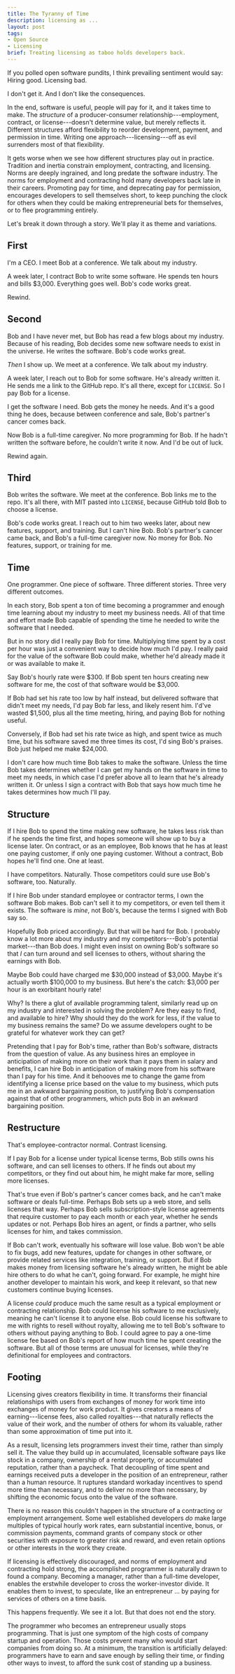 ```yaml
---
title: The Tyranny of Time
description: licensing as ...
layout: post
tags:
- Open Source
- Licensing
brief: Treating licensing as taboo holds developers back.
---
```


If you polled open software pundits, I think prevailing sentiment would say:  Hiring good.  Licensing bad.

I don't get it.  And I don't like the consequences.

In the end, software is useful, people will pay for it, and it takes time to make.  The _structure_ of a producer-consumer relationship---employment, contract, or license---doesn't determine value, but merely reflects it.  Different structures afford flexibility to reorder development, payment, and permission in time.  Writing one approach---licensing---off as evil surrenders most of that flexibility.

It gets worse when we see how different structures play out in practice.  Tradition and inertia constrain employment, contracting, and licensing.  Norms are deeply ingrained, and long predate the software industry.  The norms for employment and contracting hold many developers back late in their careers.  Promoting pay for time, and deprecating pay for permission, encourages developers to sell themselves short, to keep punching the clock for others when they could be making entrepreneurial bets for themselves, or to flee programming entirely.

Let's break it down through a story.  We'll play it as theme and variations.

## First

I'm a CEO.  I meet Bob at a conference.  We talk about my industry.

A week later, I contract Bob to write some software.  He spends ten hours and bills $3,000.  Everything goes well.  Bob's code works great.

Rewind.

## Second

Bob and I have never met, but Bob has read a few blogs about my industry.  Because of his reading, Bob decides some new software needs to exist in the universe.  He writes the software.  Bob's code works great.

_Then_ I show up.  We meet at a conference.  We talk about my industry.

A week later, I reach out to Bob for some software.  He's already written it.  He sends me a link to the GitHub repo.  It's all there, except for `LICENSE`.  So I pay Bob for a license.

I get the software I need.  Bob gets the money he needs.  And it's a good thing he does, because between conference and sale, Bob's partner's cancer comes back.

Now Bob is a full-time caregiver.  No more programming for Bob.  If he hadn't written the software before, he couldn't write it now.  And I'd be out of luck.

Rewind again.

## Third

Bob writes the software.  We meet at the conference.  Bob links me to the repo.  It's all there, with MIT pasted into `LICENSE`, because GitHub told Bob to choose a license.

Bob's code works great.  I reach out to him two weeks later, about new features, support, and training.  But I can't hire Bob.  Bob's partner's cancer came back, and Bob's a full-time caregiver now.  No money for Bob.  No features, support, or training for me.

## Time

One programmer.  One piece of software.  Three different stories.  Three very different outcomes.

In each story, Bob spent a ton of time becoming a programmer and enough time learning about my industry to meet my business needs.  All of that time and effort made Bob capable of spending the time he needed to write the software that I needed.

But in no story did I really pay Bob for time.  Multiplying time spent by a cost per hour was just a convenient way to decide how much I'd pay.  I really paid for the value of the software Bob could make, whether he'd already made it or was available to make it.

Say Bob's hourly rate were $300.  If Bob spent ten hours creating new software for me, the cost of that software would be $3,000.

If Bob had set his rate too low by half instead, but delivered software that didn't meet my needs, I'd pay Bob far less, and likely resent him.  I'd've wasted $1,500, plus all the time meeting, hiring, and paying Bob for nothing useful.

Conversely, if Bob had set his rate twice as high, and spent twice as much time, but his software saved me three times its cost, I'd sing Bob's praises.  Bob just helped me make $24,000.

I don't care how much time Bob takes to make the software.  Unless the time Bob takes determines whether I can get my hands on the software in time to meet my needs, in which case I'd prefer above all to learn that he's already written it.  Or unless I sign a contract with Bob that says how much time he takes determines how much I'll pay.

## Structure

If I hire Bob to spend the time making new software, he takes less risk than if he spends the time first, and hopes someone will show up to buy a license later.  On contract, or as an employee, Bob knows that he has at least one paying customer, if only one paying customer.  Without a contract, Bob hopes he'll find one.  One at least.

I have competitors.  Naturally.  Those competitors could sure use Bob's software, too.  Naturally.

If I hire Bob under standard employee or contractor terms, I own the software Bob makes.  Bob can't sell it to my competitors, or even tell them it exists.  The software is _mine_, not Bob's, because the terms I signed with Bob say so.

Hopefully Bob priced accordingly.  But that will be hard for Bob.  I probably know a lot more about my industry and my competitors---Bob's potential market---than Bob does.  I might even insist on owning Bob's software so that _I_ can turn around and sell licenses to others, without sharing the earnings with Bob.

Maybe Bob could have charged me $30,000 instead of $3,000.  Maybe it's actually worth $100,000 to my business.  But here's the catch: $3,000 per hour is an exorbitant hourly rate!

Why?  Is there a glut of available programming talent, similarly read up on my industry and interested in solving the problem?  Are they easy to find, and available to hire?  Why should they do the work for less, if the value to my business remains the same?  Do we assume developers ought to be grateful for whatever work they can get?

Pretending that I pay for Bob's time, rather than Bob's software, distracts from the question of value.  As any business hires an employee in anticipation of making more on their work than it pays them in salary and benefits, I can hire Bob in anticipation of making more from his software than I pay for his time.  And it behooves me to change the game from identifying a license price based on the value to my business, which puts me in an awkward bargaining position, to justifying Bob's compensation against that of other programmers, which puts Bob in an awkward bargaining position.

## Restructure

That's employee-contractor normal.  Contrast licensing.

If I pay Bob for a license under typical license terms, Bob stills owns his software, and can sell licenses to others.  If he finds out about my competitors, or they find out about him, he might make far more, selling more licenses.

That's true even if Bob's partner's cancer comes back, and he can't make software or deals full-time.  Perhaps Bob sets up a web store, and sells licenses that way.  Perhaps Bob sells subscription-style license agreements that require customer to pay each month or each year, whether he sends updates or not.  Perhaps Bob hires an agent, or finds a partner, who sells licenses for him, and takes commission.

If Bob can't work, eventually his software will lose value.  Bob won't be able to fix bugs, add new features, update for changes in other software, or provide related services like integration, training, or support.  But if Bob makes money from licensing software he's already written, he might be able hire others to do what he can't, going forward.  For example, he might hire another developer to maintain his work, and keep it relevant, so that new customers continue buying licenses.

A license _could_ produce much the same result as a typical employment or contracting relationship.  Bob could license his software to me exclusively, meaning he can't license it to anyone else.  Bob could license his software to me with rights to resell without royalty, allowing me to tell Bob's software to others without paying anything to Bob.  I could agree to pay a one-time license fee based on Bob's report of how much time he spent creating the software.  But all of those terms are unusual for licenses, while they're definitional for employees and contractors.

## Footing

Licensing gives creators flexibility in time.  It transforms their financial relationships with users from exchanges of money for work time into exchanges of money for work product.  It gives creators a means of earning---license fees, also called royalties---that naturally reflects the value of their work, and the number of others for whom its valuable, rather than some approximation of time put into it.

As a result, licensing lets programmers invest their time, rather than simply sell it.  The value they build up in accumulated, licensable software pays like stock in a company, ownership of a rental property, or accumulated reputation, rather than a paycheck.  That decoupling of time spent and earnings received puts a developer in the position of an entrepreneur, rather than a human resource.  It ruptures standard workaday incentives to spend more time than necessary, and to deliver no more than necessary, by shifting the economic focus onto the value of the software.

There is no reason this couldn't happen in the structure of a contracting or employment arrangement.  Some well established developers _do_ make large multiples of typical hourly work rates, earn substantial incentive, bonus, or commission payments, command grants of company stock or other securities with exposure to greater risk and reward, and even retain options or other interests in the work they create.

If licensing is effectively discouraged, and norms of employment and contracting hold strong, the accomplished programmer is naturally drawn to found a company.  Becoming a manager, rather than a full-time developer, enables the erstwhile developer to cross the worker-investor divide.  It enables them to invest, to speculate, like an entrepreneur ... by paying for services of others on a time basis.

This happens frequently.  We see it a lot.  But that does not end the story.

The programmer who becomes an entrepreneur usually stops programming.  That is just one symptom of the high costs of company startup and operation.  Those costs prevent many who would start companies from doing so.  At a minimum, the transition is artificially delayed: programmers have to earn and save enough by selling their time, or finding other ways to invest, to afford the sunk cost of standing up a business.